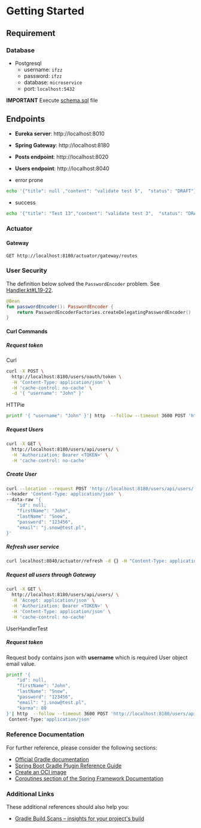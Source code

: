 # Getting Started

## Requirement

### Database

- Postgresql
    - username: `ifzz`
    - password: `ifzz`
    - database: `microservice`
    - port:     `localhost:5432`

**IMPORTANT**
Execute [schema.sql](src/main/resources/schema.sql) file

## Endpoints

- **Eureka server**:  http://localhost:8010
- **Spring Gateway**: http://localhost:8180
- **Posts endpoint**: http://localhost:8020
- **Users endpoint**: http://localhost:8040

- error prone

```bash
echo '{"title": null ,"content": "validate test 5",  "status": "DRAFT"}' | http POST localhost:8080/api/posts
```

- success

```bash
echo '{"title": "Test 13","content": "validate test 3",  "status": "DRAFT"}' | http POST localhost:8080/api/posts
```

### Actuator

#### Gateway 

```http request
GET http://localhost:8180/actuator/gateway/routes
```

### User Security

The definition below solved the `PasswordEncoder` problem. See
[Handler.kt#L19-22](https://github.com/kensiprell/kotlin-spring-security/blob/master/src/main/kotlin/com/siprell/kotlinspringsecurity/SecurityConfiguration.kt#L19-22).

```kotlin
@Bean
fun passwordEncoder(): PasswordEncoder {
    return PasswordEncoderFactories.createDelegatingPasswordEncoder()
}
```

#### Curl Commands

##### Request token

Curl
```bash
curl -X POST \
  http://localhost:8180/users/oauth/token \
  -H 'Content-Type: application/json' \
  -H 'cache-control: no-cache' \
  -d '{ "username": "John" }'
```
HTTPie

```bash
printf '{ "username": "John" }'| http  --follow --timeout 3600 POST 'http://localhost:8180/users/oauth/token'  Content-Type:'application/json'  Cache-Control:'no-cache'
```

##### Request Users

```bash
curl -X GET \
  http://localhost:8180/users/api/users/ \
  -H 'Authorization: Bearer <TOKEN>' \
  -H 'cache-control: no-cache'
```

##### Create User

```bash
curl --location --request POST 'http://localhost:8180/users/api/users/' \
--header 'Content-Type: application/json' \
--data-raw '{
    "id": null,
    "firstName": "John",
    "lastName": "Snow",
    "password": "123456",
    "email": "j.snow@test.pl",
}'
```

##### Refresh user service
```bash
curl localhost:8040/actuator/refresh -d {} -H "Content-Type: application/json"
```

##### Request all users through Gateway

```bash
curl -X GET \
  http://localhost:8180/users/api/users/ \
  -H 'Accept: application/json' \
  -H 'Authorization: Bearer <TOKEN>' \
  -H 'Content-Type: application/json' \
  -H 'cache-control: no-cache'
```
UserHandlerTest
##### Request token
Request body contains json with **username** which is required User object email value.

```bash
printf '{
    "id": null,
    "firstName": "John",
    "lastName": "Snow",
    "password": "123456",
    "email": "j.snow@test.pl",
    "karma": 80
}'| http  --follow --timeout 3600 POST 'http://localhost:8180/users/api/users/' \
 Content-Type:'application/json'
```


### Reference Documentation

For further reference, please consider the following sections:

* [Official Gradle documentation](https://docs.gradle.org)
* [Spring Boot Gradle Plugin Reference Guide](https://docs.spring.io/spring-boot/docs/2.4.3/gradle-plugin/reference/html/)
* [Create an OCI image](https://docs.spring.io/spring-boot/docs/2.4.3/gradle-plugin/reference/html/#build-image)
* [Coroutines section of the Spring Framework Documentation](https://docs.spring.io/spring/docs/5.3.4/spring-framework-reference/languages.html#coroutines)

### Additional Links

These additional references should also help you:

* [Gradle Build Scans – insights for your project's build](https://scans.gradle.com#gradle)

